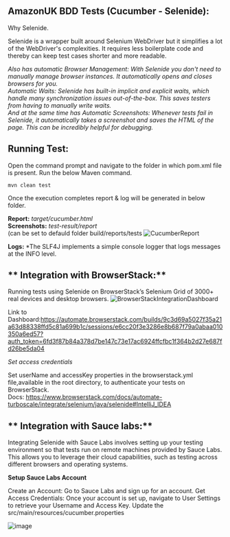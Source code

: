 ## **AmazonUK BDD Tests (Cucumber - Selenide):**
Why Selenide.

Selenide is a wrapper built around Selenium WebDriver but it simplifies a lot of the WebDriver's complexities. 
It requires less boilerplate code and thereby can keep test cases shorter and more readable.

*Also has automatic Browser Management: With Selenide you don't need to manually manage browser instances. It automatically opens and closes browsers for you.*<br> 
*Automatic Waits: Selenide has built-in implicit and explicit waits, which handle many synchronization issues out-of-the-box. This saves testers from having to manually write waits.*<br>
*And  at the same time has Automatic Screenshots: Whenever tests fail in Selenide, it automatically takes a screenshot and saves the HTML of the page. This can be incredibly helpful for debugging.*<br>

## **Running Test:**

Open the command prompt and navigate to the folder in which pom.xml file is present.
Run the below Maven command.

    mvn clean test


Once the execution completes report & log will be generated in below folder.

**Report:** 		*target/cucumber.html*<br>
**Screenshots:** 		*test-result/report*<br>
(can be set to defauld folder build/reports/tests
![CucumberReport](https://github.com/NadyaKozachuk/AmazonUK/assets/71333994/5ca507ef-5d67-4d88-a8da-ab3572e8e5d1)

**Logs:** 	*The SLF4J implements a simple console logger that logs messages at the INFO level.

## ** Integration with BrowserStack:**
Running tests using Selenide on BrowserStack’s Selenium Grid of 3000+ real devices and desktop browsers.
![BrowserStackIntegrationDashboard](https://github.com/user-attachments/assets/e8f70b4f-79cb-49a6-9d1c-e301dfd542b6)

Link to Dashboard:https://automate.browserstack.com/builds/9c3d69a5027f35a21a63d88338ffd5c81a699b1c/sessions/e6cc20f3e3286e8b687f79a0abaa010350a6ed57?auth_token=6fd3f87b84a378d7be147c73e17ac6924ffcfbc1f364b2d27e687fd26be5da04<br>

*Set access credentials*<br>

Set userName and accessKey properties in the browserstack.yml file,available in the root directory, to authenticate your tests on BrowserStack.<br>
Docs: https://www.browserstack.com/docs/automate-turboscale/integrate/selenium/java/selenide#IntelliJ_IDEA

## ** Integration with Sauce labs:**
Integrating Selenide with Sauce Labs involves setting up your testing environment so that tests run on remote machines provided by Sauce Labs.
This allows you to leverage their cloud capabilities, such as testing across different browsers and operating systems.

**Setup Sauce Labs Account** 

Create an Account:
Go to Sauce Labs and sign up for an account.
Get Access Credentials:
Once your account is set up, navigate to User Settings to retrieve your Username and Access Key.
Update the src/main/resources/cucumber.properties

![image](https://github.com/user-attachments/assets/ffd5c21a-b447-4683-81fb-673c628ad05d)

